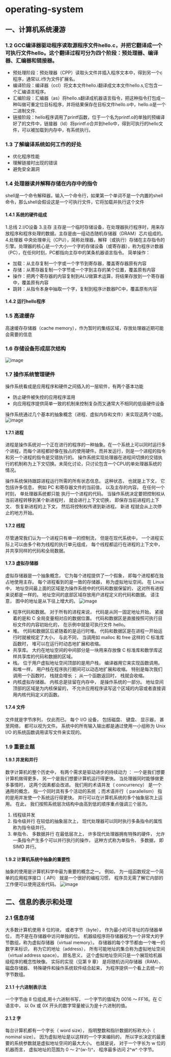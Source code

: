 # operating-system
## 一、计算机系统漫游
### 1.2 GCC编译器驱动程序读取源程序文件hello.c，并把它翻译成一个可执行文件hello。这个翻译过程可分为四个阶段：预处理器、编译器、汇编器和链接器。
- 预处理阶段：预处理器（CPP）读取头文件并插入程序文本中，得到另一个c程序，通常以.i作为文件扩展名。
- 编译阶段：编译器（ccl）将文本文件hello.i翻译成文本文件hello.s,它包含一个汇编语言程序。
- 汇编阶段：汇编器（as）将hello.s翻译成机器语言指令，把这种指令打包成一种叫做可重定位目标程序，并将结果保存在目标文件hello.o中，hello.o是一个二进制文件.
- 链接阶段：hello程序调用了printf函数，位于一个名为printf.o的单独的预编译好了的文件中，链接器（ld）将printf.o合并到hello中，得到可执行的hello文件，可以被加载到内存中，有系统执行。
### 1.3 了解编译系统如何工作的好处
- 优化程序性能
- 理解链接时出现的错误
- 避免安全漏洞
### 1.4 处理器读并解释存储在内存中的指令
shell是一个命令解释器，输入一个命令行，如果第一个单词不是一个内置的shell命令，那么shell会假设这是一个可执行文件，它将加载并执行这个文件
#### 1.4.1 系统的硬件组成
1.总线
2.I/O设备
3.主存
主存是一个临时存储设备，在处理器执行程序时，用来存放程序和程序处理的数据。主存是由一组动态随机存储器（DRAM）芯片组成的。
4.处理器
中央处理单元（CPU），简称处理器，解释（或执行）存储在主存指令的引擎。处理器的核心是一个大小一个字的存储设备（或寄存器），称为程序计数器（PC），在任何时刻，PC都指向主存中的某条机器语言指令。
简单操作：
- 加载：从主存复制一个字或一个字节到寄存器，覆盖寄存器原有内容
- 存储：从寄存器复制一个字节或一个字到主存的某个位置，覆盖原有内容
- 操作：把两个寄存器的内容复制到ALU做算术运算，将结果存放到一个寄存器中，覆盖原有内容
- 跳转：从指令本身中抽取一个字，复制到程序计数器PC中，覆盖原有内容
#### 1.4.2 运行hello程序
### 1.5 高速缓存
高速缓存存储器（cache memory），作为暂时的集结区域，存放处理器近期可能会需要的信息
### 1.6 存储设备形成层次结构
![image](https://user-images.githubusercontent.com/54796147/226382460-f5945e90-54d1-47c9-a509-1bd2be985325.png)
### 1.7 操作系统管理硬件
操作系统看成是应用程序和硬件之间插入的一层软件，有两个基本功能
- 防止硬件被失控的应用程序滥用
- 向应用程序提供简单一致的机制来控制复杂而又通常大不相同的低级硬件设备

操作系统通过几个基本的抽象概念（进程、虚拟内存和文件）来实现这两个功能。
![image](https://user-images.githubusercontent.com/54796147/226385130-fa6ba030-7259-45ef-a9e8-3e236b93fd0a.png)
#### 1.7.1 进程
进程是操作系统对一个正在进行的程序的一种抽象。在一个系统上可以同时运行多个进程，而每个进程都好像在独占的使用硬件。而并发运行，则是一个进程的指令和另一个进程的指令是交错执行的。
操作系统实现处理器在进程间切换的交错执行的机制称为上下文切换。未简化讨论，只讨论包含一个CPU的单处理器系统的情况。

操作系统保持跟踪进程运行所需的所有状态信息。 这种状态， 也就是上下文， 它包括许多信息， 例如 PC 和寄存器文件的当前值， 以及主存的内容。 在任何一个时刻， 单处理器系统都只能
执行一个进程的代码。 当操作系统决定要把控制权从当前进程转移到某个新进程时， 就会进行上下文切换， 即保存当前进程的上下文、 恢复新进程的上下文， 然后将控制权传递到新进程。 新进
程就会从上次停止的地方开始。
#### 1.7.2 线程
尽管通常我们认为一个进程只有单一的控制流， 但是在现代系统中， 一个进程实际上可以由多个称为线程的执行单元组成， 每个线程都运行在进程的上下文中， 并共享同样的代码和全局数据。
#### 1.7.3 虚拟存储器
虚拟存储器是一个抽象概念， 它为每个进程提供了一个假象， 即每个进程都在独占地使用主存。 每个进程看到的是一致的存储器， 称为虚拟地址空间。 
在 Linux 中， 地址空间最上面的区域是为操作系统中的代码和数据保留的， 这对所有进程来说都是一样的。 地址空间的底部区域存放用户进程定义的代码和数据。 请注意， 图中的地址是从下往上增大的。
![image](https://user-images.githubusercontent.com/54796147/226503222-6e54e706-11c5-4ce2-9be9-19de3351c5ef.png)
- 程序代码和数据。 对于所有的进程来说， 代码是从同一固定地址开始， 紧接着的是和 C 全局变量相对应的数据位置。 代码和数据区是直接按照可执行目标文件的内容初始化的， 在示例中就是可执行文件 hello。
- 堆。 代码和数据区后紧随着的是运行时堆。 代码和数据区是在进程一开始运行时就被规定了大小， 与此不同， 当调用如 malloc 和 free 这样的 C 标准库函数时， 堆可以在运行时动态地扩展和收缩。
- 共享库。 大约在地址空间的中间部分是一块用来存放像 C 标准库和数学库这样共享库的代码和数据的区域。 
- 栈。 位于用户虚拟地址空间顶部的是用户栈， 编译器用它来实现函数调用。 和堆一样， 用户栈在程序执行期间可以动态地扩展和收缩。 特别是每次我们调用一个函数时， 栈就会增长 ； 从一个函数返回时， 栈就会收缩。 
- 内核虚拟存储器。 内核总是驻留在内存中， 是操作系统的一部分。 地址空间顶部的区域是为内核保留的， 不允许应用程序读写这个区域的内容或者直接调用内核代码定义的函数。
#### 1.7.4 文件
文件就是字节序列， 仅此而已。 每个 I/O 设备， 包括磁盘、 键盘、 显示器， 甚至网络， 都可以视为文件。 系统中的所有输入输出都是通过使用一小组称为 Unix I/O 的系统函数调用读写文件来实现的。

### 1.9 重要主题
#### 1.9.1 并发和并行
数字计算机的整个历史中， 有两个需求是驱动进步的持续动力 ： 一个是我们想要计算机做得更多， 另一个是我们想要计算机运行得更快。 当处理器同时能够做更多事情时， 这两个因素都会改进。 我们用的术语并发（ concurrency） 是一个通用的概念， 指一个同时具有多个活动的系统 ；而术语并行（ parallelism） 指的是用并发使一个系统运行得更快。 并行可以在计算机系统的多个抽象层次上运用。 在此， 我们按照系统层次结构中由高到低的顺序重点强调三个层次。
1. 线程级并发
2. 指令级并行
在较低的抽象层次上， 现代处理器可以同时执行多条指令的属性称为指令级并行。 
3. 单指令、 多数据并行
在最低层次上， 许多现代处理器拥有特殊的硬件， 允许一条指令产生多个可以并行执行的操作， 这种方式称为单指令、 多数据， 即 SIMD 并行。
#### 1.9.2 计算机系统中抽象的重要性
抽象的使用是计算机科学中最为重要的概念之一。 例如， 为一组函数规定一个简单的应用程序接口（ API） 就是一个很好的编程习惯， 程序员无需了解它内部的工作便可以使用这些代码。 
![image](https://user-images.githubusercontent.com/54796147/226505843-73659e97-b75d-4a80-9903-e004835af6d8.png)
## 二、信息的表示和处理
### 2.1 信息存储
大多数计算机使用 8 位的块， 或者字节（byte）， 作为最小的可寻址的存储器单位， 而不是在存储器中访问单独的位。 机器级程序将存储器视为一个非常大的字节数组，称为虚拟存储器（virtual memory）。 存储器的每个字节都由一个唯一的数字来标识， 称为它的地址（address）， 所有可能地址的集合称为虚拟地址空间（virtual address space）。 顾名思义， 这个虚拟地址空间只是一个展现给机器级程序的概念性映像。 实际的实现（见第 9 章） 是将随机访问存储器（RAM）、 磁盘存储器、 特殊硬件和操作系统软件结合起来， 为程序提供一个看上去统一的字节数组。
#### 2.1.1 十六进制表示法
一个字节由 8 位组成,用十六进制书写， 一个字节的值域为 0016 ～ FF16。在 C 语言中， 以 0x 或 0X 开头的数字常量被认为是十六进制的值。
#### 2.1.2 字
每台计算机都有一个字长（ word size）， 指明整数和指针数据的标称大小（ nominal size）。 因为虚拟地址是以这样的一个字来编码的， 所以字长决定的最重要的系统参数就是虚拟地址空间的最大大小。 也就是说， 对于一个字长为 w 位的机器而言， 虚拟地址的范围为 0 ～ 2^(w-1)^， 程序最多访问 2^w^ 个字节。
